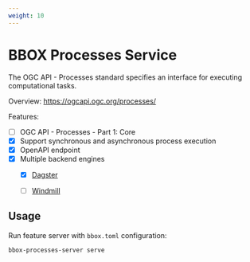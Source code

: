 ```yaml
---
weight: 10
---
```


# BBOX Processes Service

The OGC API - Processes standard specifies an interface for executing computational tasks.

Overview: https://ogcapi.ogc.org/processes/

Features:
- [ ] OGC API - Processes - Part 1: Core
- [x] Support synchronous and asynchronous process execution
- [x] OpenAPI endpoint
- [x] Multiple backend engines
  - [x] [Dagster](https://dagster.io/)
  - [ ] [Windmill](https://www.windmill.dev/)


## Usage

Run feature server with `bbox.toml` configuration:

    bbox-processes-server serve
